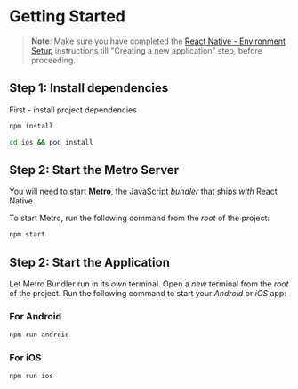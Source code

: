 # Getting Started

> **Note**: Make sure you have completed the [React Native - Environment Setup](https://reactnative.dev/docs/environment-setup) instructions till "Creating a new application" step, before proceeding.

## Step 1: Install dependencies

First - install project dependencies

```bash
npm install
```

```bash
cd ios && pod install
```

## Step 2: Start the Metro Server

You will need to start **Metro**, the JavaScript _bundler_ that ships _with_ React Native.

To start Metro, run the following command from the _root_ of the project:

```bash
npm start
```

## Step 2: Start the Application

Let Metro Bundler run in its _own_ terminal. Open a _new_ terminal from the _root_ of the project. Run the following command to start your _Android_ or _iOS_ app:

### For Android

```bash
npm run android
```

### For iOS

```bash
npm run ios
```
